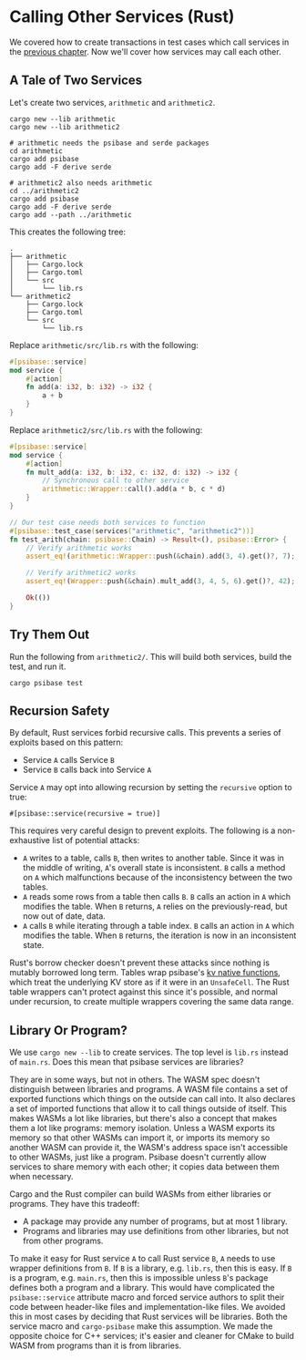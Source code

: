 # Calling Other Services (Rust)

We covered how to create transactions in test cases which call
services in the [previous chapter](testing.html). Now we'll cover
how services may call each other.

## A Tale of Two Services

Let's create two services, `arithmetic` and `arithmetic2`.

```
cargo new --lib arithmetic
cargo new --lib arithmetic2

# arithmetic needs the psibase and serde packages
cd arithmetic
cargo add psibase
cargo add -F derive serde

# arithmetic2 also needs arithmetic
cd ../arithmetic2
cargo add psibase
cargo add -F derive serde
cargo add --path ../arithmetic
```

This creates the following tree:

```
.
├── arithmetic
│   ├── Cargo.lock
│   ├── Cargo.toml
│   └── src
│       └── lib.rs
└── arithmetic2
    ├── Cargo.lock
    ├── Cargo.toml
    └── src
        └── lib.rs
```

Replace `arithmetic/src/lib.rs` with the following:

```rust
#[psibase::service]
mod service {
    #[action]
    fn add(a: i32, b: i32) -> i32 {
        a + b
    }
}
```

Replace `arithmetic2/src/lib.rs` with the following:

```rust
#[psibase::service]
mod service {
    #[action]
    fn mult_add(a: i32, b: i32, c: i32, d: i32) -> i32 {
        // Synchronous call to other service
        arithmetic::Wrapper::call().add(a * b, c * d)
    }
}

// Our test case needs both services to function
#[psibase::test_case(services("arithmetic", "arithmetic2"))]
fn test_arith(chain: psibase::Chain) -> Result<(), psibase::Error> {
    // Verify arithmetic works
    assert_eq!(arithmetic::Wrapper::push(&chain).add(3, 4).get()?, 7);

    // Verify arithmetic2 works
    assert_eq!(Wrapper::push(&chain).mult_add(3, 4, 5, 6).get()?, 42);

    Ok(())
}
```

## Try Them Out

Run the following from `arithmetic2/`. This will build both
services, build the test, and run it.

```
cargo psibase test
```

## Recursion Safety

By default, Rust services forbid recursive calls. This prevents
a series of exploits based on this pattern:

- Service `A` calls Service `B`
- Service `B` calls back into Service `A`

Service `A` may opt into allowing recursion by setting the
`recursive` option to true:

```
#[psibase::service(recursive = true)]
```

This requires very careful design to prevent exploits. The
following is a non-exhaustive list of potential attacks:

- `A` writes to a table, calls `B`, then writes to another
  table. Since it was in the middle of writing, `A`'s overall
  state is inconsistent. `B` calls a method on `A` which
  malfunctions because of the inconsistency between the
  two tables.
- `A` reads some rows from a table then calls `B`. `B` calls an
  action in `A` which modifies the table. When `B` returns,
  `A` relies on the previously-read, but now out of date,
  data.
- `A` calls `B` while iterating through a table index. `B` calls
  an action in `A` which modifies the table. When `B` returns,
  the iteration is now in an inconsistent state.

Rust's borrow checker doesn't prevent these attacks since
nothing is mutably borrowed long term. Tables wrap psibase's
[kv native functions](https://docs.rs/psibase/latest/psibase/native_raw/index.html),
which treat the underlying KV store as if it were in an
`UnsafeCell`. The Rust table wrappers can't protect against
this since it's possible, and normal under recursion, to create
multiple wrappers covering the same data range.

## Library Or Program?

We use `cargo new --lib` to create services. The top level is
`lib.rs` instead of `main.rs`. Does this mean that psibase
services are libraries?

They are in some ways, but not in others. The WASM spec doesn't
distinguish between libraries and programs. A WASM file contains
a set of exported functions which things on the outside can call
into. It also declares a set of imported functions that allow it
to call things outside of itself. This makes WASMs a lot like
libraries, but there's also a concept that makes them a lot like
programs: memory isolation. Unless a WASM exports its memory so
that other WASMs can import it, or imports its memory so another
WASM can provide it, the WASM's address space isn't accessible
to other WASMs, just like a program. Psibase doesn't currently
allow services to share memory with each other; it copies data
between them when necessary.

Cargo and the Rust compiler can build WASMs from either libraries
or programs. They have this tradeoff:

- A package may provide any number of programs, but at most 1 library.
- Programs and libraries may use definitions from other libraries, but not from other programs.

To make it easy for Rust service `A` to call Rust service `B`,
`A` needs to use wrapper definitions from `B`. If `B` is a
library, e.g. `lib.rs`, then this is easy. If `B` is a program,
e.g. `main.rs`, then this is impossible unless `B`'s package
defines both a program and a library. This would have
complicated the `psibase::service` attribute macro and forced
service authors to split their code between header-like files
and implementation-like files. We avoided this in most cases
by deciding that Rust services will be libraries. Both the
service macro and `cargo-psibase` make this assumption. We
made the opposite choice for C++ services; it's easier and
cleaner for CMake to build WASM from programs than it is from
libraries.
